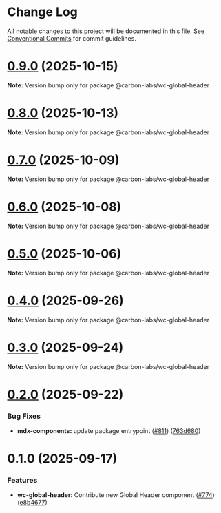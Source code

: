 # Change Log

All notable changes to this project will be documented in this file.
See [Conventional Commits](https://conventionalcommits.org) for commit guidelines.

# [0.9.0](https://github.com/carbon-design-system/carbon-labs/compare/@carbon-labs/wc-global-header@0.8.0...@carbon-labs/wc-global-header@0.9.0) (2025-10-15)

**Note:** Version bump only for package @carbon-labs/wc-global-header





# [0.8.0](https://github.com/carbon-design-system/carbon-labs/compare/@carbon-labs/wc-global-header@0.7.0...@carbon-labs/wc-global-header@0.8.0) (2025-10-13)

**Note:** Version bump only for package @carbon-labs/wc-global-header





# [0.7.0](https://github.com/carbon-design-system/carbon-labs/compare/@carbon-labs/wc-global-header@0.6.0...@carbon-labs/wc-global-header@0.7.0) (2025-10-09)

**Note:** Version bump only for package @carbon-labs/wc-global-header





# [0.6.0](https://github.com/carbon-design-system/carbon-labs/compare/@carbon-labs/wc-global-header@0.5.0...@carbon-labs/wc-global-header@0.6.0) (2025-10-08)

**Note:** Version bump only for package @carbon-labs/wc-global-header





# [0.5.0](https://github.com/carbon-design-system/carbon-labs/compare/@carbon-labs/wc-global-header@0.4.0...@carbon-labs/wc-global-header@0.5.0) (2025-10-06)

**Note:** Version bump only for package @carbon-labs/wc-global-header





# [0.4.0](https://github.com/carbon-design-system/carbon-labs/compare/@carbon-labs/wc-global-header@0.3.0...@carbon-labs/wc-global-header@0.4.0) (2025-09-26)

**Note:** Version bump only for package @carbon-labs/wc-global-header





# [0.3.0](https://github.com/carbon-design-system/carbon-labs/compare/@carbon-labs/wc-global-header@0.2.0...@carbon-labs/wc-global-header@0.3.0) (2025-09-24)

**Note:** Version bump only for package @carbon-labs/wc-global-header





# [0.2.0](https://github.com/carbon-design-system/carbon-labs/compare/@carbon-labs/wc-global-header@0.1.0...@carbon-labs/wc-global-header@0.2.0) (2025-09-22)


### Bug Fixes

* **mdx-components:** update package entrypoint ([#811](https://github.com/carbon-design-system/carbon-labs/issues/811)) ([763d680](https://github.com/carbon-design-system/carbon-labs/commit/763d6803e47446cbd336dec9a5be75afde23f6e7))





# 0.1.0 (2025-09-17)


### Features

* **wc-global-header:** Contribute new Global Header component ([#774](https://github.com/carbon-design-system/carbon-labs/issues/774)) ([e8b4677](https://github.com/carbon-design-system/carbon-labs/commit/e8b4677780d68f8ccf02860e327fcaa1d7a3c833))

